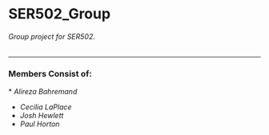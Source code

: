 # SER502_Group
###### Group project for SER502.
---
### Members Consist of:


* *Alireza Bahremand*
* *Cecilia LaPlace*
* *Josh Hewlett*
* *Paul Horton*
